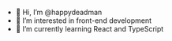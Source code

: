 - 👋 Hi, I’m @happydeadman
- 👀 I’m interested in front-end development
- 🌱 I’m currently learning React and TypeScript

<!---
happydeadman/happydeadman is a ✨ special ✨ repository because its `README.md` (this file) appears on your GitHub profile.
You can click the Preview link to take a look at your changes.
--->
